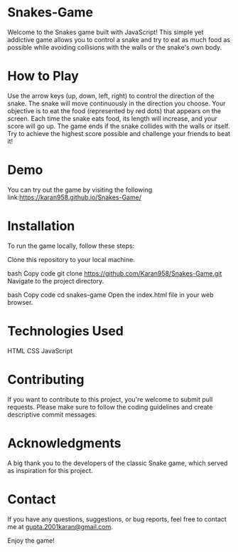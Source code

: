 # Snakes-Game
Welcome to the Snakes game built with JavaScript! This simple yet addictive game allows you to control a snake and try to eat as much food as possible while avoiding collisions with the walls or the snake's own body.

# How to Play
Use the arrow keys (up, down, left, right) to control the direction of the snake.
The snake will move continuously in the direction you choose.
Your objective is to eat the food (represented by red dots) that appears on the screen.
Each time the snake eats food, its length will increase, and your score will go up.
The game ends if the snake collides with the walls or itself.
Try to achieve the highest score possible and challenge your friends to beat it!
# Demo
You can try out the game by visiting the following link:https://karan958.github.io/Snakes-Game/

# Installation
To run the game locally, follow these steps:

Clone this repository to your local machine.

bash
Copy code
git clone https://github.com/Karan958/Snakes-Game.git
Navigate to the project directory.

bash
Copy code
cd snakes-game
Open the index.html file in your web browser.

# Technologies Used
HTML
CSS
JavaScript
# Contributing
If you want to contribute to this project, you're welcome to submit pull requests. Please make sure to follow the coding guidelines and create descriptive commit messages.

# Acknowledgments
A big thank you to the developers of the classic Snake game, which served as inspiration for this project.

# Contact
If you have any questions, suggestions, or bug reports, feel free to contact me at gupta.2001karan@gmail.com.

Enjoy the game!




